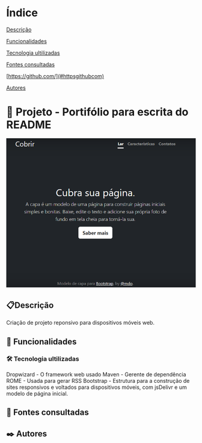 # Índice 

[Descrição](#descri%C3%A7%C3%A3o)  

[Funcionalidades](#funcionalidades)  

[Tecnologia ultilizadas](#tecnologia-ultilizadas)  

[Fontes consultadas](#fontes-consultadas)

[https://github.com/](#httpsgithubcom)

[Autores](#autores)  

 

# 🚀 Projeto - Portifólio para escrita do README

![imagem](img/capa.png)

## 📋Descrição
Criação de projeto reponsivo para dispositivos móveis web.
## 🔧 Funcionalidades

### 🛠️ Tecnologia ultilizadas
 Dropwizard - O framework web usado
 Maven - Gerente de dependência
 ROME - Usada para gerar RSS
 Bootstrap - Estrutura para a construção de sites responsivos e voltados para dispositivos móveis, com jsDelivr e um modelo de página inicial.
## 📄 Fontes consultadas
 
## ✒️ Autores
